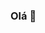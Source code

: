 ### Olá 👋

<!--
**Meiremar/Meiremar** is a ✨ _special_ ✨ repository because its `README.md` (this file) appears on your GitHub profile.

Here are some ideas to get you started:

- 🔭 Atualmente estou trabalhando em escola estadual lecionando o conteúdo de matemática...
- 🌱 A tarde  trabalho no Cemei, com a turma de maternal 3  ...
- 👯 Atualmente estou cursando o curso de informática á noite na UFTM ...
- 🤔 I’m looking for help with ...
- 💬 Ask me about ...
- 📫 How to reach me: ...
- 😄 Pronouns: ...
- ⚡ Fun fact: ...
-->
